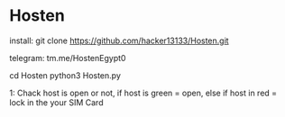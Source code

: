 # Hosten

install:
git clone https://github.com/hacker13133/Hosten.git

telegram:
tm.me/HostenEgypt0

cd Hosten
python3 Hosten.py

1:
Chack host is open or not, if host is green = open, else if host in red = lock in the your SIM Card

